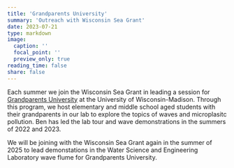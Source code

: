 ```yaml
---
title: 'Grandparents University'
summary: 'Outreach with Wisconsin Sea Grant'
date: 2023-07-21
type: markdown
image:
  caption: ''
  focal_point: ''
  preview_only: true
reading_time: false
share: false
---
```


Each summer we join the Wisconsin Sea Grant in leading a session for [Grandparents University](https://uwalumni.com/grandparents-university/) at the University of Wisconsin-Madison.  Through this program, we host elementary and middle school aged students with their grandparents in our lab to explore the topics of waves and microplasitc pollution.  Ben has led the lab tour and wave demonstrations in the summers of 2022 and 2023.

We will be joining with the Wisconsin Sea Grant again in the summer of 2025 to lead demonstations in the Water Science and Engineering Laboratory wave flume for Grandparents University.
